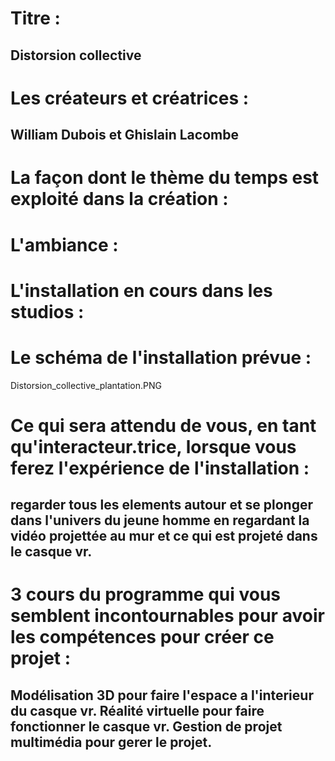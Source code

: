 # Titre : 
## Distorsion collective

# Les créateurs et créatrices : 
## William Dubois et Ghislain Lacombe

# La façon dont le thème du temps est exploité dans la création :
## 

# L'ambiance :
## 

# L'installation en cours dans les studios :


# Le schéma de l'installation prévue :
Distorsion_collective_plantation.PNG

# Ce qui sera attendu de vous, en tant qu'interacteur.trice, lorsque vous ferez l'expérience de l'installation :
## regarder tous les elements autour et se plonger dans l'univers du jeune homme en regardant la vidéo projettée au mur et ce qui est projeté dans le casque vr.

# 3 cours du programme qui vous semblent incontournables pour avoir les compétences pour créer ce projet :
## Modélisation 3D pour faire l'espace a l'interieur du casque vr. Réalité virtuelle pour faire fonctionner le casque vr. Gestion de projet multimédia pour gerer le projet.


